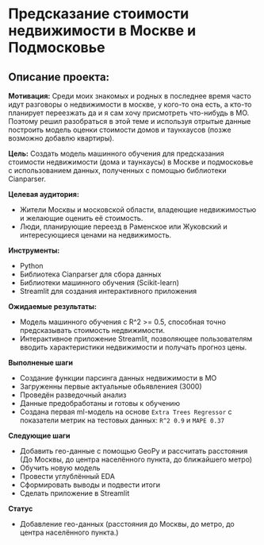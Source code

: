 # Предсказание стоимости недвижимости в Москве и Подмосковье

## Описание проекта:

**Мотивация:** Среди моих знакомых и родных в последнее время часто идут разговоры о недвижимости в москве,  у кого-то она есть, а кто-то планирует переезжать да и я сам хочу присмотреть что-нибудь в МО. Поэтому решил разобраться в этой теме и используя отрытые данные построить модель оценки стоимости домов и таунхаусов (позже возможно добавлю квартиры).

**Цель:** Создать модель машинного обучения для предсказания стоимости недвижимости (дома и таунхаусы) в Москве и подмосковье с использованием данных, полученных с помощью библиотеки Cianparser.

**Целевая аудитория:**

* Жители Москвы и московской области, владеющие недвижимостью и желающие оценить её стоимость.
* Люди, планирующие переезд в Раменское или Жуковский и интересующиеся ценами на недвижимость.

**Инструменты:**

* Python
* Библиотека Cianparser для сбора данных
* Библиотеки машинного обучения (Scikit-learn)
* Streamlit для создания интерактивного приложения

**Ожидаемые результаты:**

* Модель машинного обучения с R^2 >= 0.5, способная точно предсказывать стоимость недвижимости.
* Интерактивное приложение Streamlit, позволяющее пользователям вводить характеристики недвижимости и получать прогноз цены.

**Выполненые шаги**

* Создание функции парсинга данных недвижимости в МО
* Загруженны первые актуальные обьявлениея (3000)
* Проведён разведочный анализ
* Данные предобработаны и готовы к обучению
* Создана первая ml-модель на основе `Extra Trees Regressor` с показатели метрик на тестовых данных: `R^2 0.9` и `MAPE 0.37`

**Следующие шаги**

* Добавить гео-данные с помощью GeoPy и рассчитать расстояния (До Москвы, до центра населённого пункта, до ближайшего метро)
* Обучить новую модель
* Провести углублённый EDA
* Сформировать выводы и подвести итоги
* Сделать приложение в Streamlit

**Статус**
* Добавление гео-данных (расстояния до Москвы, до метро, до центра населённого пункта.)
